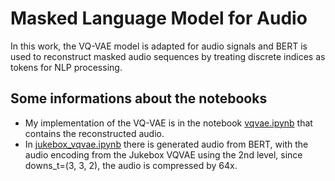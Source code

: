 # Masked Language Model for Audio
In this work, the VQ-VAE model is adapted for audio signals and BERT is used to reconstruct masked audio sequences by treating discrete indices as tokens for NLP processing.

## Some informations about the notebooks
- My implementation of the VQ-VAE is in the notebook [vqvae.ipynb](vqvae.ipynb) that contains the reconstructed audio.
- In [jukebox_vqvae.ipynb](jukebox_vqvae.ipynb) there is generated audio from BERT, with the audio encoding from the Jukebox VQVAE using the 2nd level, since downs_t=(3, 3, 2), the audio is compressed by 64x.

